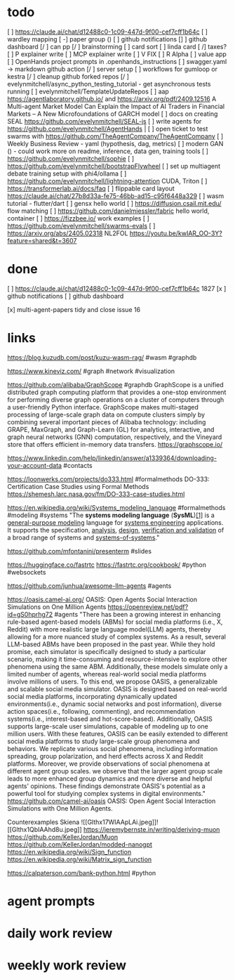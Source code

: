 # todo
[  ] https://claude.ai/chat/d12488c0-1c09-447d-9f00-cef7cff1b64c
[ ] wardley mapping
[ -] paper group ()
[ ] github notifications
[]  ] github dashboard
[/ ] can pp
[/ ] brainstorming
   [ ] card sort
[ ] linda card
[ /] taxes?
[ ] P explainer write
[ ] MCP explainer write
[ ] V FIX
[ ] R Alpha
[ ] value app
[ ] OpenHands project prompts in .openhands_instructions
[ ] swagger.yaml -> markdown github action
[/ ] server setup
[ ] workflows for gumloop or kestra
[/ ] cleanup github forked repos
[/ ] evelynmitchell/async_python_testing_tutorial - get asynchronous tests running
[ ] evelynmitchell/TemplateUpdateRepos
[ ] aap https://agentlaboratory.github.io/ and https://arxiv.org/pdf/2409.12516 A Multi-agent Market Model Can Explain the Impact of AI Traders in Financial Markets – A New Microfoundations of GARCH model
[ ] docs on creating SEAL https://github.com/evelynmitchell/SEAL-js
[ ] write agents for https://github.com/evelynmitchell/AgentHands |
[ ] open ticket to test swarms with https://github.com/TheAgentCompany/TheAgentCompany
[ ] Weekly Business Review - yaml (hypothesis, dag, metrics)
[ ] modern GAN () - could work more on readme, inference, data gen, training tools
[ ] https://github.com/evelynmitchell/sophie
[ ] https://github.com/evelynmitchell/bootstrapFlywheel
[ ] set up multiagent debate training setup with phi4/ollama
[ ] https://github.com/evelynmitchell/lightning-attention CUDA, Triton
[ ] https://transformerlab.ai/docs/faq
[ ] flippable card layout https://claude.ai/chat/27b8d33a-fe75-46bb-ad15-c95f6448a329
[ ] wasm tutorial - flutter/dart
[ ] gensx hello world
[ ] https://diffusion.csail.mit.edu/ flow matching 
[ ] https://github.com/danielmiessler/fabric hello world, container
[ ] https://fizzbee.io/ work examples
[ ] https://github.com/evelynmitchell/swarms-evals
[ ] https://arxiv.org/abs/2405.02318 NL2FOL
https://youtu.be/kwIAR_OO-3Y?feature=shared&t=3607

# done

[  ] https://claude.ai/chat/d12488c0-1c09-447d-9f00-cef7cff1b64c 1827
[x ] github notifications
[ ] github dashboard

[x] multi-agent-papers tidy and close issue 16


# links

https://blog.kuzudb.com/post/kuzu-wasm-rag/ #wasm #graphdb

https://www.kineviz.com/ #graph #network #visualization

https://github.com/alibaba/GraphScope #graphdb GraphScope is a unified distributed graph computing platform that provides a one-stop environment for performing diverse graph operations on a cluster of computers through a user-friendly Python interface. GraphScope makes multi-staged processing of large-scale graph data on compute clusters simply by combining several important pieces of Alibaba technology: including GRAPE, MaxGraph, and Graph-Learn (GL) for analytics, interactive, and graph neural networks (GNN) computation, respectively, and the Vineyard store that offers efficient in-memory data transfers. https://graphscope.io/

https://www.linkedin.com/help/linkedin/answer/a1339364/downloading-your-account-data #contacts

https://loonwerks.com/projects/do333.html #formalmethods DO-333: Certification Case Studies using Formal Methods https://shemesh.larc.nasa.gov/fm/DO-333-case-studies.html

https://en.wikipedia.org/wiki/Systems_modeling_language #formalmethods #modeling #systems "The **systems modeling language** (**SysML**)[[1]](https://en.wikipedia.org/wiki/Systems_modeling_language#cite_note-1) is a [general-purpose modeling](https://en.wikipedia.org/wiki/General-purpose_modeling "General-purpose modeling") language for [systems engineering](https://en.wikipedia.org/wiki/Systems_engineering "Systems engineering") applications. It supports the specification, [analysis](https://en.wikipedia.org/wiki/Analysis "Analysis"), [design](https://en.wikipedia.org/wiki/Design "Design"), [verification and validation](https://en.wikipedia.org/wiki/Verification_and_validation "Verification and validation") of a broad range of systems and [systems-of-systems](https://en.wikipedia.org/wiki/System_of_systems "System of systems")."

https://github.com/mfontanini/presenterm #slides 

https://huggingface.co/fastrtc  https://fastrtc.org/cookbook/ #python #websockets

https://github.com/junhua/awesome-llm-agents #agents 

https://oasis.camel-ai.org/ OASIS: Open Agents Social Interaction Simulations on One Million Agents https://openreview.net/pdf?id=gS0hprhg72 #agents "There has been a growing interest in enhancing rule-based agent-based models (ABMs) for social media platforms (i.e., X, Reddit) with more realistic large language model(LLM) agents, thereby allowing for a more nuanced study of complex systems. As a result, several LLM-based ABMs have been proposed in the past year. While they hold promise, each simulator is specifically designed to study a particular scenario, making it time-consuming and resource-intensive to explore other phenomena using the same ABM. Additionally, these models simulate only a limited number of agents, whereas real-world social media platforms involve millions of users. To this end, we propose OASIS, a generalizable and scalable social media simulator. OASIS is designed based on real-world social media platforms, incorporating dynamically updated environments(i.e., dynamic social networks and post information), diverse action spaces(i.e., following, commenting), and recommendation systems(i.e., interest-based and hot-score-based). Additionally, OASIS supports large-scale user simulations, capable of modeling up to one million users. With these features, OASIS can be easily extended to different social media platforms to study large-scale group phenomena and behaviors. We replicate various social phenomena, including information spreading, group polarization, and herd effects across X and Reddit platforms. Moreover, we provide observations of social phenomena at different agent group scales. we observe that the larger agent group scale leads to more enhanced group dynamics and more diverse and helpful agents' opinions. These findings demonstrate OASIS's potential as a powerful tool for studying complex systems in digital environments." https://github.com/camel-ai/oasis OASIS: Open Agent Social Interaction Simulations with One Million Agents.

Counterexamples Skiena ![[Glthx17WIAApLAi.jpeg]]![[Glthx1QbIAAhd8u.jpeg]]
https://jeremybernste.in/writing/deriving-muon https://github.com/KellerJordan/Muon https://github.com/KellerJordan/modded-nanogpt 
https://en.wikipedia.org/wiki/Sign_function
https://en.wikipedia.org/wiki/Matrix_sign_function

https://calpaterson.com/bank-python.html #python 
# agent prompts

# daily work review

# weekly work review
